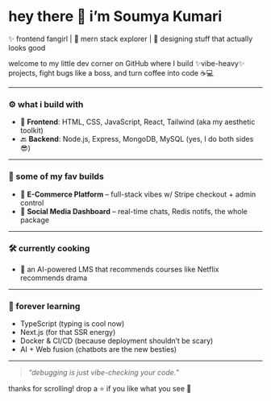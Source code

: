 # hey there 👋 i’m Soumya Kumari

✨ frontend fangirl | 🧩 mern stack explorer | 🎨 designing stuff that actually looks good

welcome to my little dev corner on GitHub where I build ✨vibe-heavy✨ projects, fight bugs like a boss, and turn coffee into code ☕💻

---

### ⚙️ what i build with
- 🎯 **Frontend**: HTML, CSS, JavaScript, React, Tailwind (aka my aesthetic toolkit)
- 🔙 **Backend**: Node.js, Express, MongoDB, MySQL (yes, I do both sides 😎)


---

### 🚀 some of my fav builds
- 🛒 **E-Commerce Platform** – full-stack vibes w/ Stripe checkout + admin control
- 💬 **Social Media Dashboard** – real-time chats, Redis notifs, the whole package

---

### 🛠️ currently cooking
- 🧠 an AI-powered LMS that recommends courses like Netflix recommends drama


---

### 🧬 forever learning
- TypeScript (typing is cool now)
- Next.js (for that SSR energy)
- Docker & CI/CD (because deployment shouldn’t be scary)
- AI + Web fusion (chatbots are the new besties)

---

> *“debugging is just vibe-checking your code.”*

thanks for scrolling! drop a ⭐ if you like what you see 💖
